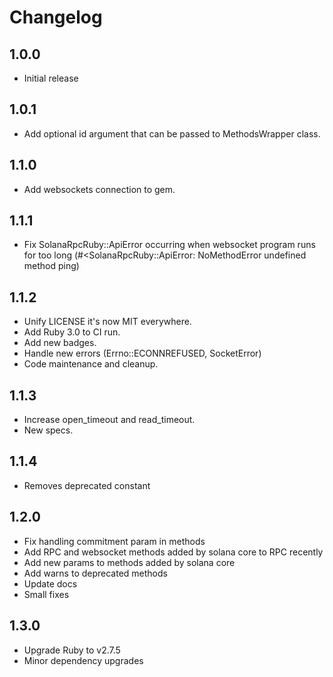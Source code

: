 # Changelog
## 1.0.0
* Initial release

## 1.0.1
* Add optional id argument that can be passed to MethodsWrapper class.

## 1.1.0
* Add websockets connection to gem.

## 1.1.1
* Fix SolanaRpcRuby::ApiError occurring when websocket program runs for too long
(#<SolanaRpcRuby::ApiError: NoMethodError undefined method ping)

## 1.1.2
* Unify LICENSE it's now MIT everywhere.
* Add Ruby 3.0 to CI run.
* Add new badges.
* Handle new errors (Errno::ECONNREFUSED, SocketError)
* Code maintenance and cleanup.

## 1.1.3
* Increase open_timeout and read_timeout.
* New specs.

## 1.1.4
* Removes deprecated constant

## 1.2.0
* Fix handling commitment param in methods
* Add RPC and websocket methods added by solana core to RPC recently
* Add new params to methods added by solana core
* Add warns to deprecated methods
* Update docs
* Small fixes

## 1.3.0
* Upgrade Ruby to v2.7.5
* Minor dependency upgrades
